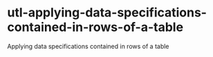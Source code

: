 # utl-applying-data-specifications-contained-in-rows-of-a-table
Applying data specifications contained in rows of a table
